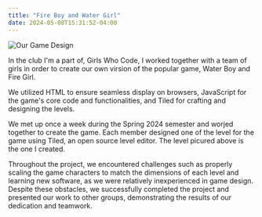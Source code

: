 ```yaml
---
title: "Fire Boy and Water Girl"
date: 2024-05-08T15:31:52-04:00
---
```


<img src="/img/FBaWG-pic.jpeg" alt="Our Game Design" class="FBaWG-img" />

In the club I'm a part of, Girls Who Code, I worked together with a team of girls in order to create our own virsion of the popular game, Water Boy and Fire Girl.

We utilized HTML to ensure seamless display on browsers, JavaScript for the game's core code and functionalities, and Tiled for crafting and designing the levels.

We met up once a week during the Spring 2024 semester and worjed together to create the game. Each member designed one of the level for the game using Tiled, an open source level editor. The level picured above is the one I created. 

Throughout the project, we encountered challenges such as properly scaling the game characters to match the dimensions of each level and learning new software, as we were relatively inexperienced in game design. Despite these obstacles, we successfully completed the project and presented our work to other groups, demonstrating the results of our dedication and teamwork.